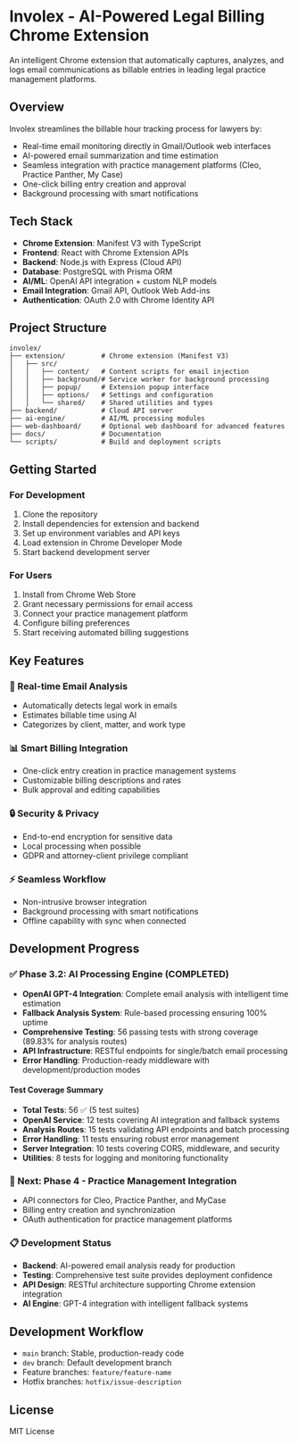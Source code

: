# Involex - AI-Powered Legal Billing Chrome Extension

An intelligent Chrome extension that automatically captures, analyzes, and logs email communications as billable entries in leading legal practice management platforms.

## Overview

Involex streamlines the billable hour tracking process for lawyers by:
- Real-time email monitoring directly in Gmail/Outlook web interfaces
- AI-powered email summarization and time estimation
- Seamless integration with practice management platforms (Cleo, Practice Panther, My Case)
- One-click billing entry creation and approval
- Background processing with smart notifications

## Tech Stack

- **Chrome Extension**: Manifest V3 with TypeScript
- **Frontend**: React with Chrome Extension APIs
- **Backend**: Node.js with Express (Cloud API)
- **Database**: PostgreSQL with Prisma ORM
- **AI/ML**: OpenAI API integration + custom NLP models
- **Email Integration**: Gmail API, Outlook Web Add-ins
- **Authentication**: OAuth 2.0 with Chrome Identity API

## Project Structure

```
involex/
├── extension/         # Chrome extension (Manifest V3)
│   ├── src/
│   │   ├── content/   # Content scripts for email injection
│   │   ├── background/# Service worker for background processing
│   │   ├── popup/     # Extension popup interface
│   │   ├── options/   # Settings and configuration
│   │   └── shared/    # Shared utilities and types
├── backend/           # Cloud API server
├── ai-engine/         # AI/ML processing modules
├── web-dashboard/     # Optional web dashboard for advanced features
├── docs/              # Documentation
└── scripts/           # Build and deployment scripts
```

## Getting Started

### For Development
1. Clone the repository
2. Install dependencies for extension and backend
3. Set up environment variables and API keys
4. Load extension in Chrome Developer Mode
5. Start backend development server

### For Users
1. Install from Chrome Web Store
2. Grant necessary permissions for email access
3. Connect your practice management platform
4. Configure billing preferences
5. Start receiving automated billing suggestions

## Key Features

### 🚀 Real-time Email Analysis
- Automatically detects legal work in emails
- Estimates billable time using AI
- Categorizes by client, matter, and work type

### 📊 Smart Billing Integration
- One-click entry creation in practice management systems
- Customizable billing descriptions and rates
- Bulk approval and editing capabilities

### 🔒 Security & Privacy
- End-to-end encryption for sensitive data
- Local processing when possible
- GDPR and attorney-client privilege compliant

### ⚡ Seamless Workflow
- Non-intrusive browser integration
- Background processing with smart notifications
- Offline capability with sync when connected

## Development Progress

### ✅ Phase 3.2: AI Processing Engine (COMPLETED)
- **OpenAI GPT-4 Integration**: Complete email analysis with intelligent time estimation
- **Fallback Analysis System**: Rule-based processing ensuring 100% uptime
- **Comprehensive Testing**: 56 passing tests with strong coverage (89.83% for analysis routes)
- **API Infrastructure**: RESTful endpoints for single/batch email processing
- **Error Handling**: Production-ready middleware with development/production modes

#### Test Coverage Summary
- **Total Tests**: 56 ✅ (5 test suites)
- **OpenAI Service**: 12 tests covering AI integration and fallback systems
- **Analysis Routes**: 15 tests validating API endpoints and batch processing
- **Error Handling**: 11 tests ensuring robust error management
- **Server Integration**: 10 tests covering CORS, middleware, and security
- **Utilities**: 8 tests for logging and monitoring functionality

### 🔄 Next: Phase 4 - Practice Management Integration
- API connectors for Cleo, Practice Panther, and MyCase
- Billing entry creation and synchronization
- OAuth authentication for practice management platforms

### 📋 Development Status
- **Backend**: AI-powered email analysis ready for production
- **Testing**: Comprehensive test suite provides deployment confidence
- **API Design**: RESTful architecture supporting Chrome extension integration
- **AI Engine**: GPT-4 integration with intelligent fallback systems

## Development Workflow

- `main` branch: Stable, production-ready code
- `dev` branch: Default development branch
- Feature branches: `feature/feature-name`
- Hotfix branches: `hotfix/issue-description`

## License

MIT License
